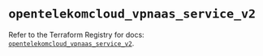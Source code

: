 # `opentelekomcloud_vpnaas_service_v2`

Refer to the Terraform Registry for docs: [`opentelekomcloud_vpnaas_service_v2`](https://registry.terraform.io/providers/opentelekomcloud/opentelekomcloud/1.36.20/docs/resources/vpnaas_service_v2).
